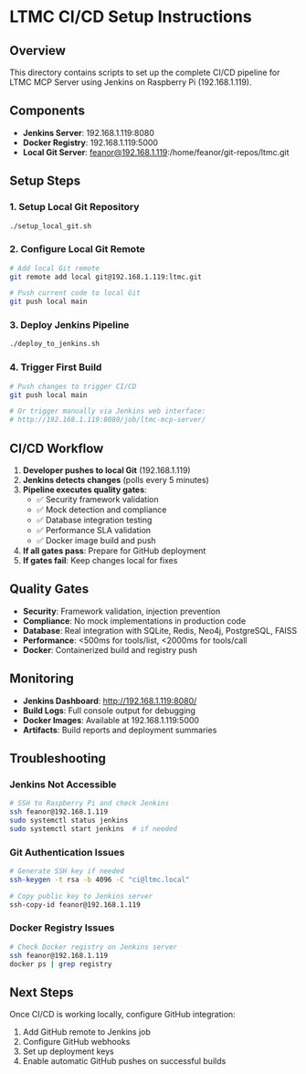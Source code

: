 # LTMC CI/CD Setup Instructions

## Overview
This directory contains scripts to set up the complete CI/CD pipeline for LTMC MCP Server using Jenkins on Raspberry Pi (192.168.1.119).

## Components
- **Jenkins Server**: 192.168.1.119:8080
- **Docker Registry**: 192.168.1.119:5000
- **Local Git Server**: feanor@192.168.1.119:/home/feanor/git-repos/ltmc.git

## Setup Steps

### 1. Setup Local Git Repository
```bash
./setup_local_git.sh
```

### 2. Configure Local Git Remote
```bash
# Add local Git remote
git remote add local git@192.168.1.119:ltmc.git

# Push current code to local Git
git push local main
```

### 3. Deploy Jenkins Pipeline
```bash
./deploy_to_jenkins.sh
```

### 4. Trigger First Build
```bash
# Push changes to trigger CI/CD
git push local main

# Or trigger manually via Jenkins web interface:
# http://192.168.1.119:8080/job/ltmc-mcp-server/
```

## CI/CD Workflow

1. **Developer pushes to local Git** (192.168.1.119)
2. **Jenkins detects changes** (polls every 5 minutes)
3. **Pipeline executes quality gates**:
   - ✅ Security framework validation
   - ✅ Mock detection and compliance
   - ✅ Database integration testing
   - ✅ Performance SLA validation
   - ✅ Docker image build and push
4. **If all gates pass**: Prepare for GitHub deployment
5. **If gates fail**: Keep changes local for fixes

## Quality Gates
- **Security**: Framework validation, injection prevention
- **Compliance**: No mock implementations in production code
- **Database**: Real integration with SQLite, Redis, Neo4j, PostgreSQL, FAISS
- **Performance**: <500ms for tools/list, <2000ms for tools/call
- **Docker**: Containerized build and registry push

## Monitoring
- **Jenkins Dashboard**: http://192.168.1.119:8080/
- **Build Logs**: Full console output for debugging
- **Docker Images**: Available at 192.168.1.119:5000
- **Artifacts**: Build reports and deployment summaries

## Troubleshooting

### Jenkins Not Accessible
```bash
# SSH to Raspberry Pi and check Jenkins
ssh feanor@192.168.1.119
sudo systemctl status jenkins
sudo systemctl start jenkins  # if needed
```

### Git Authentication Issues
```bash
# Generate SSH key if needed
ssh-keygen -t rsa -b 4096 -C "ci@ltmc.local"

# Copy public key to Jenkins server
ssh-copy-id feanor@192.168.1.119
```

### Docker Registry Issues
```bash
# Check Docker registry on Jenkins server
ssh feanor@192.168.1.119
docker ps | grep registry
```

## Next Steps
Once CI/CD is working locally, configure GitHub integration:
1. Add GitHub remote to Jenkins job
2. Configure GitHub webhooks
3. Set up deployment keys
4. Enable automatic GitHub pushes on successful builds
